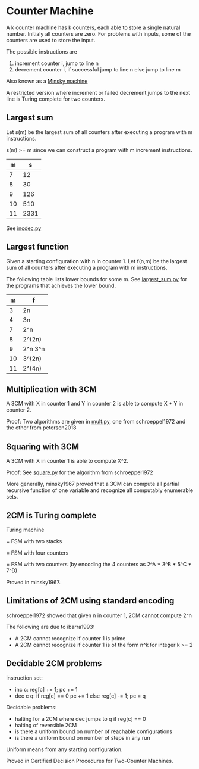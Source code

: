 Counter Machine
===============

A k counter machine has k counters, each able to store a single natural number.
Initialy all counters are zero. For problems with inputs, some of the counters
are used to store the input.

The possible instructions are
1) increment counter i, jump to line n
2) decrement counter i, if successful jump to line n else jump to line m

Also known as a [Minsky machine](https://esolangs.org/wiki/Minsky_machine)

A restricted version where increment or failed decrement jumps to the next line
is Turing complete for two counters.

Largest sum
-----------
Let s(m) be the largest sum of all counters after executing a program with m instructions.

s(m) >= m since we can construct a program with m increment instructions.

| m | s |
|---|---|
| 7 | 12 |
| 8 | 30 |
| 9 | 126 |
| 10 | 510 |
| 11 | 2331 |

See [incdec.py](incdec.py)

Largest function
----------------
Given a starting configuration with n in counter 1. Let f(n,m) be the largest sum of all
counters after executing a program with m instructions.

The following table lists lower bounds for some m. See [largest_sum.py](largest_sum.py) for the programs that achieves the lower bound.

| m | f |
|---|---|
| 3 | 2n |
| 4 | 3n |
| 7 | 2^n |
| 8 | 2^(2n) |
| 9 | 2^n 3^n |
| 10 | 3^(2n) |
| 11 | 2^(4n) |


Multiplication with 3CM
-----------------------

A 3CM with X in counter 1 and Y in counter 2 is able to compute X * Y in counter 2.

Proof: Two algorithms are given in [mult.py](mult.py), one from schroeppel1972 and the other from petersen2018


Squaring with 3CM
-----------------

A 3CM with X in counter 1 is able to compute X^2.

Proof: See [square.py](square.py) for the algorithm from schroeppel1972

More generally, minsky1967 proved that a 3CM can compute all partial recursive
function of one variable and recognize all computably enumerable sets.


2CM is Turing complete
----------------------

Turing machine 

= FSM with two stacks 

= FSM with four counters 

= FSM with two counters (by encoding the 4 counters as 2^A * 3^B * 5^C * 7^D)

Proved in minsky1967.


Limitations of 2CM using standard encoding
------------------------------------------

schroeppel1972 showed that given n in counter 1, 2CM cannot compute 2^n

The following are due to ibarra1993:
* A 2CM cannot recognize if counter 1 is prime
* A 2CM cannot recognize if counter 1 is of the form n^k for integer k >= 2


Decidable 2CM problems
----------------------
instruction set:
* inc c: reg[c] += 1; pc += 1
* dec c q: if reg[c] == 0 pc += 1 else reg[c] -= 1; pc = q

Decidable problems:
* halting for a 2CM where dec jumps to q if reg[c] == 0
* halting of reversible 2CM
* is there a uniform bound on number of reachable configurations
* is there a uniform bound on number of steps in any run

Uniform means from any starting configuration.

Proved in Certified Decision Procedures for Two-Counter Machines.
